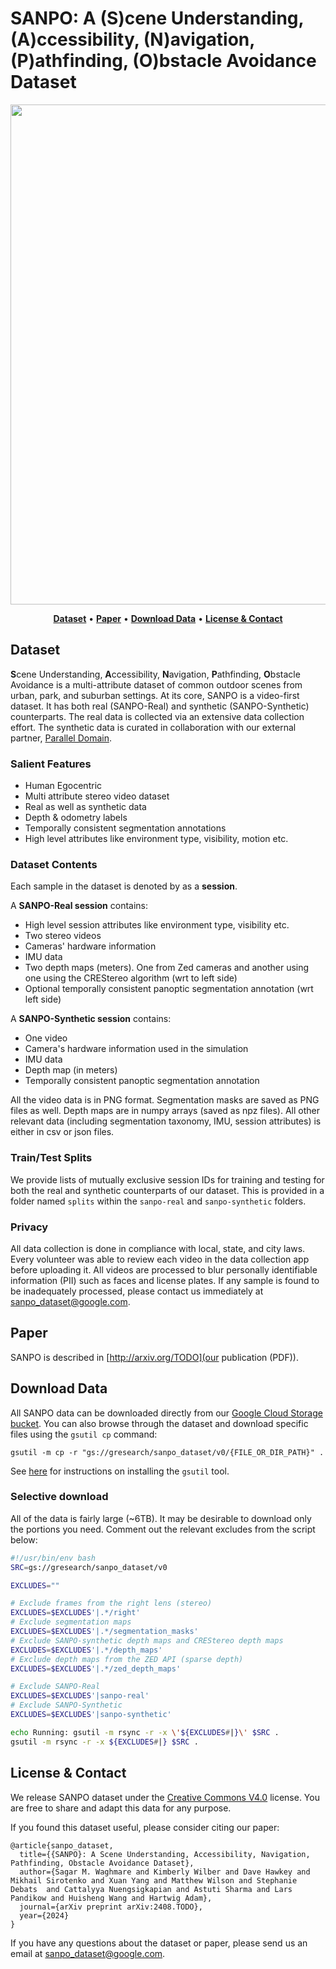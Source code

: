 
# SANPO: A (S)cene Understanding, (A)ccessibility, (N)avigation, (P)athfinding, (O)bstacle Avoidance Dataset

<div align="center">

<p align="center">
<img src="sanpo_dataset/res/sanpo.gif" width="800px">
</p>

<p align="center">
<a href="#dataset"><b>Dataset</b></a> •
<a href="https://arxiv.org/pdf/2103.03375.pdf"><b>Paper</b></a> •
<a href="#download-data"><b>Download Data</b></a> •
<a href="#license--contact"><b>License & Contact</b></a>
</p>

</div>

## Dataset
**S**cene Understanding, **A**ccessibility, **N**avigation, **P**athfinding,
**O**bstacle Avoidance is a multi-attribute dataset of common outdoor scenes
from urban, park, and suburban settings. At its core, SANPO is a video-first
dataset. It has both real (SANPO-Real) and synthetic (SANPO-Synthetic)
counterparts. The real data is collected via an extensive data collection
effort. The synthetic data is curated in collaboration with our external
partner, [Parallel Domain](https://paralleldomain.com/).

### Salient Features
* Human Egocentric
* Multi attribute stereo video dataset
* Real as well as synthetic data
* Depth & odometry labels
* Temporally consistent segmentation annotations
* High level attributes like environment type, visibility, motion etc.

### Dataset Contents
Each sample in the dataset is denoted by as a **session**.

A **SANPO-Real session** contains:

- High level session attributes like environment type, visibility etc.
- Two stereo videos
- Cameras' hardware information
- IMU data
- Two depth maps (meters). One from Zed cameras and another using one using the CREStereo algorithm (wrt to left side)
- Optional temporally consistent panoptic segmentation annotation (wrt left side)

A **SANPO-Synthetic session** contains:

- One video
- Camera's hardware information used in the simulation
- IMU data
- Depth map (in meters)
- Temporally consistent panoptic segmentation annotation

All the video data is in PNG format.
Segmentation masks are saved as PNG files as well.
Depth maps are in numpy arrays (saved as npz files).
All other relevant data
(including segmentation taxonomy, IMU, session attributes)
is either in csv or json files.

### Train/Test Splits
We provide lists of mutually exclusive session IDs for training and testing
for both the real and synthetic counterparts of our dataset. This is provided
in a folder named `splits` within the `sanpo-real` and `sanpo-synthetic`
folders.

### Privacy
All data collection is done in compliance with local, state, and city laws.
Every volunteer was able to review each video in the data collection app before
uploading it. All videos are processed to blur personally identifiable
information (PII) such as faces and license plates. If any sample is found to be
inadequately processed, please contact us immediately at <a href="mailto:sanpo_dataset@google.com">sanpo_dataset@google.com</a>.

## Paper
SANPO is described in [http://arxiv.org/TODO](our publication (PDF)).

## Download Data
All SANPO data can be downloaded directly from our [Google Cloud Storage bucket](https://console.cloud.google.com/storage/browser/gresearch/sanpo_dataset/v0).
You can also browse through the dataset and download specific files using the `gsutil cp` command:
```
gsutil -m cp -r "gs://gresearch/sanpo_dataset/v0/{FILE_OR_DIR_PATH}" .
```
See [here](https://cloud.google.com/storage/docs/gsutil) for instructions on installing the `gsutil` tool.

### Selective download
All of the data is fairly large (~6TB). It may be desirable to download
only the portions you need. Comment out the relevant excludes from the
script below:

```bash
#!/usr/bin/env bash
SRC=gs://gresearch/sanpo_dataset/v0

EXCLUDES=""

# Exclude frames from the right lens (stereo)
EXCLUDES=$EXCLUDES'|.*/right'
# Exclude segmentation maps
EXCLUDES=$EXCLUDES'|.*/segmentation_masks'
# Exclude SANPO-synthetic depth maps and CREStereo depth maps
EXCLUDES=$EXCLUDES'|.*/depth_maps'
# Exclude depth maps from the ZED API (sparse depth)
EXCLUDES=$EXCLUDES'|.*/zed_depth_maps'

# Exclude SANPO-Real
EXCLUDES=$EXCLUDES'|sanpo-real'
# Exclude SANPO-Synthetic
EXCLUDES=$EXCLUDES'|sanpo-synthetic'

echo Running: gsutil -m rsync -r -x \'${EXCLUDES#|}\' $SRC .
gsutil -m rsync -r -x ${EXCLUDES#|} $SRC .
```

## License & Contact
We release SANPO dataset under the <a href="https://creativecommons.org/licenses/by/4.0/">Creative Commons V4.0</a> license. You are free to share and adapt this data for any purpose.

If you found this dataset useful, please consider citing our paper:

```
@article{sanpo_dataset,
  title={{SANPO}: A Scene Understanding, Accessibility, Navigation, Pathfinding, Obstacle Avoidance Dataset},
  author={Sagar M. Waghmare and Kimberly Wilber and Dave Hawkey and Mikhail Sirotenko and Xuan Yang and Matthew Wilson and Stephanie Debats  and Cattalyya Nuengsigkapian and Astuti Sharma and Lars Pandikow and Huisheng Wang and Hartwig Adam},
  journal={arXiv preprint arXiv:2408.TODO},
  year={2024}
}
```

If you have any questions about the dataset or paper, please send us an email at <a href="mailto:sanpo_dataset@google.com">sanpo_dataset@google.com</a>.
